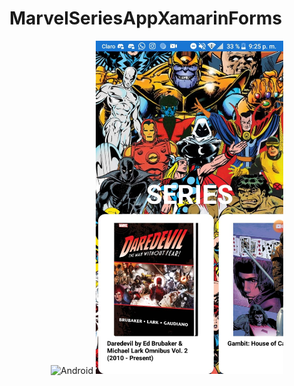 # MarvelSeriesAppXamarinForms
<p align="center">
<img width="300" height:"700" src="SeriesGif.gif" title="Android"/>
  <img width="300" height:"700" src="APPSeries.jfif" title="Android"/>
</p>

